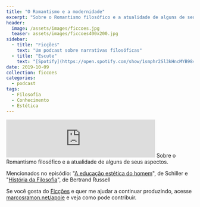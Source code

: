 ```yaml
---
title: "O Romantismo e a modernidade"
excerpt: "Sobre o Romantismo filosófico e a atualidade de alguns de seus aspectos."
header:
  image: /assets/images/ficcoes.jpg
  teaser: assets/images/ficcoes400x200.jpg
sidebar:
  - title: "Ficções"
    text: "Um podcast sobre narrativas filosóficas"
  - title: "Escute"
    text: "[Spotify](https://open.spotify.com/show/1smphr2Sl3kHncMYB984rc?si=Ds7GV4oNQnGxsm-bxYvasA), [Google](https://podcasts.google.com/?feed=aHR0cHM6Ly9hbmNob3IuZm0vcy9hOWM4NWIwL3BvZGNhc3QvcnNz) ou [RSS](https://anchor.fm/s/a9c85b0/podcast/rss)"
date: 2019-10-09
collection: ficcoes
categories:
  - podcast
tags: 
  - Filosofia
  - Conhecimento
  - Estética
---
```


<iframe src="https://anchor.fm/podcastficcoes/embed/episodes/O-Romantismo-e-a-modernidade-e6esuk" height="102px" width="400px" frameborder="0" scrolling="no"></iframe>
Sobre o Romantismo filosófico e a atualidade de alguns de seus aspectos.

Mencionados no episódio: "[A educação estética do homem](https://amzn.to/2Vu7jSM)", de Schiller e "[História da Filosofia](https://amzn.to/2M076nw)", de Bertrand Russell

Se você gosta do [Ficções](https://marcosramon.net/ficcoes/) e quer me ajudar a continuar produzindo, acesse [marcosramon.net/apoie](https://marcosramon.net/apoie/) e veja como pode contribuir.
